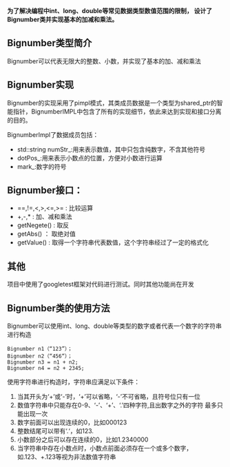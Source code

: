 **为了解决编程中int、long、double等常见数据类型数值范围的限制，
设计了Bignumber类并实现基本的加减和乘法。**

## Bignumber类型简介

Bignumber可以代表无限大的整数、小数，并实现了基本的加、减和乘法

## Bignumber实现

Bignumber的实现采用了pimpl模式，其类成员数据是一个类型为shared_ptr<BignumberImpl>的智能指针，BignumberIMPL中包含了所有的实现细节，依此来达到实现和接口分离的目的。

BignumberImpl了数据成员包括：
-	std::string numStr_:用来表示数值，其中只包含纯数字，不含其他符号
-	dotPos_:用来表示小数点的位置，方便对小数进行运算
-	mark_:数字的符号

## Bignumber接口：
- ==,!=,<,>,<=,>= : 比较运算
- +,-,* : 加、减和乘法
- getNegete() : 取反
- getAbs() ： 取绝对值
- getValue() : 取得一个字符串代表数值，这个字符串经过了一定的格式化

## 其他
项目中使用了googletest框架对代码进行测试。同时其他功能尚在开发

## Bignumber类的使用方法
Bignumber可以使用int、long、double等类型的数字或者代表一个数字的字符串进行构造
```
Bignumber n1（“123”）；
Bignumber n2（“456“）；
Bignumber n3 = n1 + n2;
Bignumber n4 = n2 + 2345;

```
使用字符串进行构造时，字符串应满足以下条件：

1. 当其开头为‘+’或‘-’时，‘+’可以省略，‘-’不可省略，且符号位只有一位
2. 数值字符串中只能存在0-9、‘-’、‘+’、‘.’四种字符,且出数字之外的字符
最多只能出现一次
3. 数字前面可以出现连续的0，比如000123
4. 整数结尾可以带有‘.‘，如123.
5. 小数部分之后可以存在连续的0，比如1.2340000
6. 当字符串中存在小数点时，小数点前面必须存在一个或多个数字，
如.123、+.123等视为非法数值字符串

